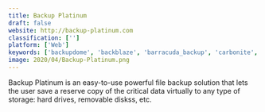 ```yaml
---
title: Backup Platinum
draft: false 
website: http://backup-platinum.com
classification: ['']
platform: ['Web']
keywords: ['backupdome', 'backblaze', 'barracuda_backup', 'carbonite', 'clean_master', 'crashplan_pro', 'databarracks', 'datto_backupify', 'druva', 'druva_insync', 'emc_avamar', 'iron_mountain', 'mail_backup_x', 'minitool_partition_wizard', 'networker', 'repicvid_free_photo_recovery', 'solarwinds_backup', 'spanning', 'syscloud', 'unitrends', 'vembu_bdr_suite']
image: 2020/04/Backup-Platinum.png
---
```

Backup Platinum is an easy-to-use powerful file backup solution that lets the user save a reserve copy of the critical data virtually to any type of storage: hard drives, removable diskss, etc.